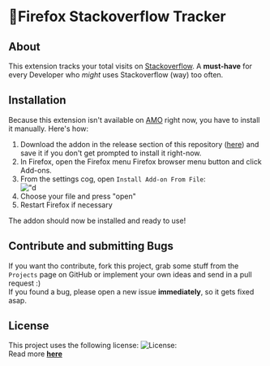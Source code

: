 # 🦊Firefox Stackoverflow Tracker

## About
This extension tracks your total visits on [Stackoverflow](https://www.stackoverflow.com). 
A **must-have** for every Developer who _might_ uses Stackoverflow (way) too often.

## Installation
Because this extension isn't available on [AMO](https://addons.mozilla.org/) right now, you have to install it manually. Here's how:

1) Download the addon in the release section of this repository ([here](https://github.com/thisisfel1x/firefox-stackoverflow-tracker/releases/tag/Release-1.0)) and save it if you don't get prompted to install it right-now.
2) In Firefox, open the Firefox menu Firefox browser menu button and click Add-ons.
3) From the settings cog, open `Install Add-on From File`: <br>
!["d](https://extensionworkshop.com/assets/img/documentation/publish/install-addon-from-file.215a4348.png)
4) Choose your file and press "open"
5) Restart Firefox if necessary

The addon should now be installed and ready to use!

## Contribute and submitting Bugs
If you want tho contribute, fork this project, grab some stuff from the `Projects` page on GitHub or implement your own ideas
and send in a pull request :) <br>
If you found a bug, please open a new issue **immediately**, so it gets fixed asap.

## License
This project uses the following license:
![License:](https://licensebuttons.net/l/by-nc-sa/4.0/88x31.png "Attribution-NonCommercial-ShareAlike 4.0 International") </br>
Read more **[here](https://creativecommons.org/licenses/by-nc-sa/4.0/)**
